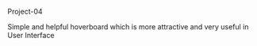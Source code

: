Project-04

Simple and helpful hoverboard which is more attractive and very useful in User Interface 
